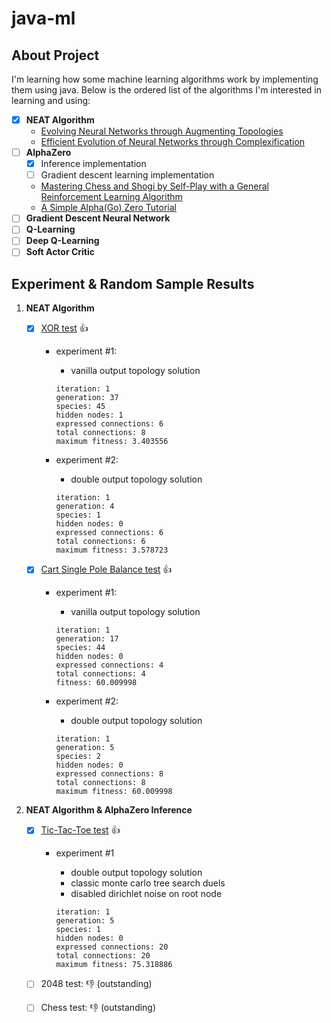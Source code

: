 # java-ml

## About Project

I'm learning how some machine learning algorithms work by implementing them using java. Below is the ordered list of the
algorithms I'm interested in learning and using:

- [x] **NEAT Algorithm**
    - [Evolving Neural Networks through Augmenting Topologies](http://nn.cs.utexas.edu/downloads/papers/stanley.ec02.pdf)
    - [Efficient Evolution of Neural Networks through Complexification](http://nn.cs.utexas.edu/downloads/papers/stanley.phd04.pdf)
- [ ] **AlphaZero**
    - [x] Inference implementation
    - [ ] Gradient descent learning implementation
    - [Mastering Chess and Shogi by Self-Play with a General Reinforcement Learning Algorithm](https://arxiv.org/abs/1712.01815)
    - [A Simple Alpha(Go) Zero Tutorial](https://web.stanford.edu/~surag/posts/alphazero.html)
- [ ] **Gradient Descent Neural Network**
- [ ] **Q-Learning**
- [ ] **Deep Q-Learning**
- [ ] **Soft Actor Critic**

## Experiment & Random Sample Results

1. **NEAT Algorithm**

    - [x] [XOR test](tst/com/dipasquale/ai/rl/neat/core/XorTaskSetup.java) :+1:
        - experiment #1:
            - vanilla output topology solution

          ```
          iteration: 1
          generation: 37
          species: 45
          hidden nodes: 1
          expressed connections: 6
          total connections: 8
          maximum fitness: 3.403556
          ```

        - experiment #2:
            - double output topology solution

          ```
          iteration: 1
          generation: 4
          species: 1
          hidden nodes: 0
          expressed connections: 6
          total connections: 6
          maximum fitness: 3.578723
          ```

    - [x] [Cart Single Pole Balance test](tst/com/dipasquale/ai/rl/neat/core/CartSinglePoleBalanceTaskSetup.java) :+1:
        - experiment #1:
            - vanilla output topology solution

          ```
          iteration: 1
          generation: 17
          species: 44
          hidden nodes: 0
          expressed connections: 4
          total connections: 4
          fitness: 60.009998
          ```

        - experiment #2:
            - double output topology solution

          ```
          iteration: 1
          generation: 5
          species: 2
          hidden nodes: 0
          expressed connections: 8
          total connections: 8
          maximum fitness: 60.009998
          ```

2. **NEAT Algorithm & AlphaZero Inference**

    - [x] [Tic-Tac-Toe test](tst/com/dipasquale/ai/rl/neat/core/TicTacToeDuelTaskSetup.java) :+1:
        - experiment #1
            - double output topology solution
            - classic monte carlo tree search duels
            - disabled dirichlet noise on root node

          ```
          iteration: 1
          generation: 5
          species: 1
          hidden nodes: 0
          expressed connections: 20
          total connections: 20
          maximum fitness: 75.318886
          ```

    - [ ] 2048 test: :-1: (outstanding)

    - [ ] Chess test: :-1: (outstanding)